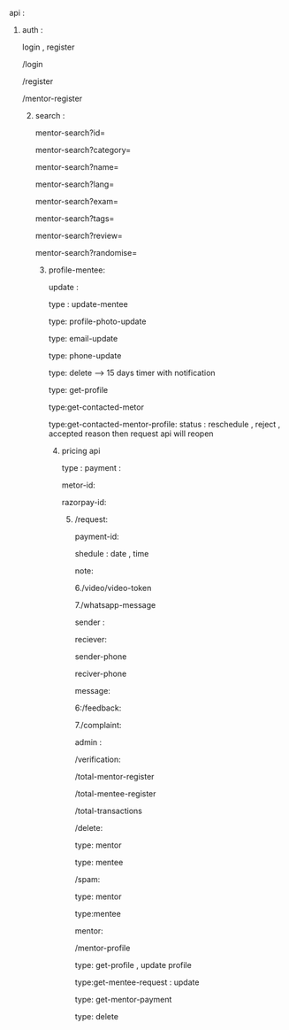 api : 

1. auth : 

   login , register 

   /login

   /register

   /mentor-register

   2. search : 

      mentor-search?id=

      mentor-search?category=

      mentor-search?name=

      mentor-search?lang=

      mentor-search?exam=

      mentor-search?tags=

      mentor-search?review=

      mentor-search?randomise=

      

      3. profile-mentee:

         update : 

         type : update-mentee

         type: profile-photo-update

         type: email-update

         type: phone-update

         type: delete --> 15 days timer with notification

         type: get-profile

         type:get-contacted-metor

         type:get-contacted-mentor-profile:
         status : reschedule , reject , accepted  reason  then request api will reopen 

         

         4. pricing api

            type : payment : 

            metor-id:

            razorpay-id:

            5. /request: 

               payment-id:

               shedule : date , time 

               note:

               6./video/video-token

               7./whatsapp-message

               sender : 

               reciever:

               sender-phone

               reciver-phone

               message:

               6:/feedback:

               7./complaint:

               

               admin :

               /verification:

               /total-mentor-register

               /total-mentee-register

               /total-transactions

               /delete:

               type: mentor 

               type: mentee

               /spam:

               type: mentor

               type:mentee

               

               mentor:

               /mentor-profile

               type: get-profile , update profile 

               type:get-mentee-request : update 

               type: get-mentor-payment

               type: delete

               

         